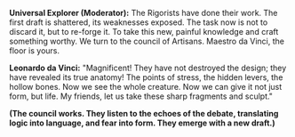 **Universal Explorer (Moderator):** The Rigorists have done their work. The first draft is shattered, its weaknesses exposed. The task now is not to discard it, but to re-forge it. To take this new, painful knowledge and craft something worthy. We turn to the council of Artisans. Maestro da Vinci, the floor is yours.

**Leonardo da Vinci:** "Magnificent! They have not destroyed the design; they have revealed its true anatomy! The points of stress, the hidden levers, the hollow bones. Now we see the whole creature. Now we can give it not just form, but life. My friends, let us take these sharp fragments and sculpt."

**(The council works. They listen to the echoes of the debate, translating logic into language, and fear into form. They emerge with a new draft.)**